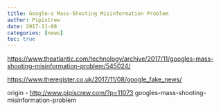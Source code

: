 ```yaml
---
title: Google-s Mass-Shooting Misinformation Problem
author: PipisCrew
date: 2017-11-08
categories: [news]
toc: true
---
```


https://www.theatlantic.com/technology/archive/2017/11/googles-mass-shooting-misinformation-problem/545024/

https://www.theregister.co.uk/2017/11/08/google_fake_news/

origin - http://www.pipiscrew.com/?p=11073 googles-mass-shooting-misinformation-problem